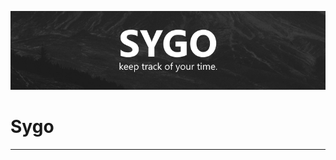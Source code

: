 ![Sygo](https://raw.githubusercontent.com/HarrisonPortwood/sygo/master/sygowrap.png "Sygo. Keep track of your time.")
# Sygo
------
